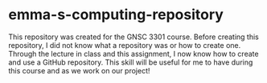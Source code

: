 # emma-s-computing-repository
This repository was created for the GNSC 3301 course. Before creating this repository, I did not know what a repository was or how to create one. Through the lecture in class and this assignment, I now know how to create and use a GitHub repository. This skill will be useful for me to have during this course and as we work on our project!
